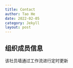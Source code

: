 ```yaml
---
title: Contact
author: Tao He
date: 2022-02-05
category: Jekyll
layout: post
---
```


## 组织成员信息

<!--START_SECTION:members-->
<!--END_SECTION:members-->

该社员墙通过工作流进行定时更新
